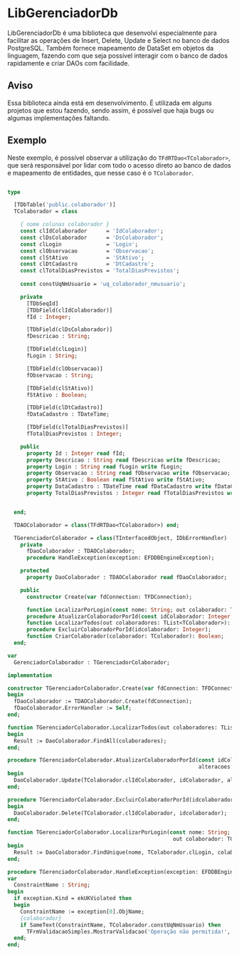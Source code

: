 # LibGerenciadorDb

LibGerenciadorDb é uma biblioteca que desenvolvi especialmente para facilitar as operações de Insert, Delete, Update e Select no banco de dados PostgreSQL. 
Também fornece mapeamento de DataSet em objetos da linguagem, fazendo com que seja possível interagir com o banco de dados rapidamente e criar DAOs com facilidade.

## Aviso

Essa biblioteca ainda está em desenvolvimento. É utilizada em alguns projetos que estou fazendo, sendo assim, é possível que haja bugs ou algumas implementações faltando.

## Exemplo

Neste exemplo, é possível observar a utilização do ``TFdRTDao<TColaborador>``, que será responsável por lidar com todo o acesso direto ao banco de dados e mapeamento de entidades, que nesse caso é o ``TColaborador``.

```pascal

type

  [TDbTable('public.colaborador')]
  TColaborador = class

    { nome colunas colaborador }
    const clIdColaborador      = 'IdColaborador';
    const clDsColaborador      = 'DsColaborador';
    const clLogin              = 'Login';
    const clObservacao         = 'Observacao';
    const clStAtivo            = 'StAtivo';
    const clDtCadastro         = 'DtCadastro';
    const clTotalDiasPrevistos = 'TotalDiasPrevistos';
	
	const constUqNmUsuario = 'uq_colaborador_nmusuario';

    private
      [TDbSeqId]
      [TDbField(clIdColaborador)]
      fId : Integer;

      [TDbField(clDsColaborador)]
      fDescricao : String;

      [TDbField(clLogin)]
      fLogin : String;

      [TDbField(clObservacao)]
      fObservacao : String;

      [TDbField(clStAtivo)]
      fStAtivo : Boolean;

      [TDbField(clDtCadastro)]
      fDataCadastro : TDateTime;

      [TDbField(clTotalDiasPrevistos)]
      fTotalDiasPrevistos : Integer;

    public
      property Id : Integer read fId;
      property Descricao : String read fDescricao write fDescricao;
      property Login : String read fLogin write fLogin;
      property Observacao : String read fObservacao write fObservacao;
      property StAtivo : Boolean read fStAtivo write fStAtivo;
      property DataCadastro : TDateTime read fDataCadastro write fDataCadastro;
      property TotalDiasPrevistos : Integer read fTotalDiasPrevistos write fTotalDiasPrevistos;


  end;

  TDAOColaborador = class(TFdRTDao<TColaborador>) end;

  TGerenciadorColaborador = class(TInterfacedObject, IDbErrorHandler)
    private
      fDaoColaborador : TDAOColaborador;
      procedure HandleException(exception: EFDDBEngineException);

    protected
      property DaoColaborador : TDAOColaborador read fDaoColaborador;

    public
      constructor Create(var fdConnection: TFDConnection);

      function LocalizarPorLogin(const nome: String; out colaborador: TColaborador): Boolean;
      procedure AtualizarColaboradorPorId(const idColaborador: Integer; alteracoes: TDictionary<String, Variant>);
      function LocalizarTodos(out colaboradores: TList<TColaborador>): Boolean;
      procedure ExcluirColaboradorPorId(idcolaborador: Integer);
      function CriarColaborador(colaborador: TColaborador): Boolean;
  end;

var
  GerenciadorColaborador : TGerenciadorColaborador;

implementation

constructor TGerenciadorColaborador.Create(var fdConnection: TFDConnection);
begin
  fDaoColaborador := TDAOColaborador.Create(fdConnection);
  fDaoColaborador.ErrorHandler := Self;
end;

function TGerenciadorColaborador.LocalizarTodos(out colaboradores: TList<TColaborador>): Boolean;
begin
  Result := DaoColaborador.FindAll(colaboradores);
end;

procedure TGerenciadorColaborador.AtualizarColaboradorPorId(const idColaborador: Integer;
                                                            alteracoes: TDictionary<String, Variant>);
begin
  DaoColaborador.Update(TColaborador.clIdColaborador, idColaborador, alteracoes);
end;

procedure TGerenciadorColaborador.ExcluirColaboradorPorId(idcolaborador: Integer);
begin
  DaoColaborador.Delete(TColaborador.clIdColaborador, idcolaborador);
end;

function TGerenciadorColaborador.LocalizarPorLogin(const nome: String;
                                                    out colaborador: TColaborador): Boolean;
begin
  Result := DaoColaborador.FindUnique(nome, TColaborador.clLogin, colaborador);
end;

procedure TGerenciadorColaborador.HandleException(exception: EFDDBEngineException);
var
  ConstraintName : String;
begin
  if exception.Kind = ekUKViolated then
  begin
    ConstraintName := exception[0].ObjName;
    {colaborador}
    if SameText(ConstraintName, TColaborador.constUqNmUsuario) then
      TFrmValidacaoSimples.MostrarValidacao('Operação não permitida!', 'Já existe um colaborador com este login! Verifique.', '')
  end;
end;

```
